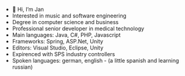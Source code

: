 - 👋 Hi, I’m Jan
- Interested in music and software engineering
- Degree in computer science and business
- Professional senior developer in medical technology
- Main languages: Java, C#, PHP, Javascript
- Frameworks: Spring, ASP.Net, Unity
- Editors: Visual Studio, Eclipse, Unity
- Expirenced with SPS industry controllers
- Spoken languages: german, english - (a little spanish and learning russian)
<!---
JanW95/JanW95 is a ✨ special ✨ repository because its `README.md` (this file) appears on your GitHub profile.
You can click the Preview link to take a look at your changes.
--->
